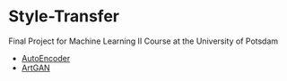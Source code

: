 # Style-Transfer
Final Project for Machine Learning II Course at the University of Potsdam

* [AutoEncoder](https://github.com/flying-bear/Style-Transfer/blob/main/AE.ipynb)
* [ArtGAN](https://github.com/flying-bear/Style-Transfer/blob/main/ArtGAN_best.ipynb)
